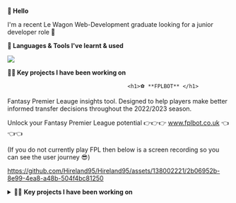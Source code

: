 **👋 Hello**

I'm a recent Le Wagon Web-Development graduate looking for a junior developer role 🚀

**🧰 Languages & Tools I've learnt & used** 

<p align="left">
  <a href="https://skillicons.dev">
    <img src="https://skillicons.dev/icons?i=js,html,css,ruby,rails,figma,heroku,bootstrap,git,github,react" />
  </a>
</p>

 **👨‍💻 Key projects I have been working on**

                                          <h1>⚽️ **FPLBOT** </h1>
Fantasy Premier Leauge insights tool. Designed to help players make better informed transfer decisions throughout the 2022/2023 season. 

   Unlock your Fantasy Premier League potential 👉👉👉 www.fplbot.co.uk 👈👈👈
   
   (If you do not currently play FPL then below is a screen recording so you can see the user journey 😎)
   



 https://github.com/Hireland95/Hireland95/assets/138002221/2b06952b-8e99-4ea8-a48b-504f4bc81250



</details>

<details>
<summary> 👨‍💻 <strong>Key projects I have been working on</strong>  </summary>
<br>
  ⚽️ FPLBOT - Fantasy Premier Leauge insights tool. Designed to help players make better informed transfer decision throughout the 2022/2023 season.
 

</details>
